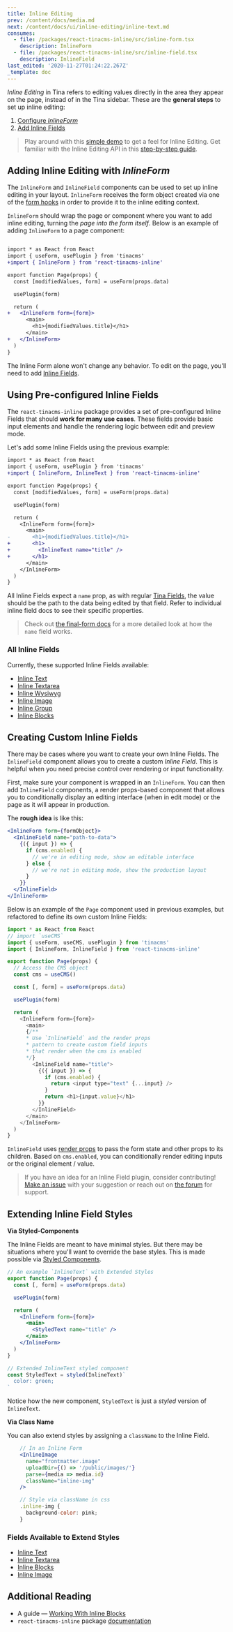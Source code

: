 ```yaml
---
title: Inline Editing
prev: /content/docs/media.md
next: /content/docs/ui/inline-editing/inline-text.md
consumes:
  - file: /packages/react-tinacms-inline/src/inline-form.tsx
    description: InlineForm
  - file: /packages/react-tinacms-inline/src/inline-field.tsx
    description: InlineField
last_edited: '2020-11-27T01:24:22.267Z'
_template: doc
---
```


_Inline Editing_ in Tina refers to editing values directly in the area they appear on the page, instead of in the Tina sidebar. These are the **general steps** to set up inline editing:

1. [Configure ](/docs/ui/inline-editing#adding-inline-editing-with-inlineform)_[InlineForm](/docs/ui/inline-editing#adding-inline-editing-with-inlineform)_
2. [Add Inline Fields](/docs/ui/inline-editing#using-preconfigured-inline-fields)

> Play around with this [simple demo](https://logan-anderson.github.io/cra-hosted-demo/) to get a feel for Inline Editing. Get familiar with the Inline Editing API in this [step-by-step guide](/guides/general/inline-blocks/overview).

## Adding Inline Editing with _InlineForm_

The `InlineForm` and `InlineField` components can be used to set up inline editing in your layout. `InlineForm` receives the form object created via one of the [form hooks](/docs/plugins/forms) in order to provide it to the inline editing context.

`InlineForm` should wrap the page or component where you want to add inline editing, turning the _page into the form itself_. Below is an example of adding `InlineForm` to a page component:

```diff

import * as React from React
import { useForm, usePlugin } from 'tinacms'
+import { InlineForm } from 'react-tinacms-inline'

export function Page(props) {
  const [modifiedValues, form] = useForm(props.data)

  usePlugin(form)

  return (
+   <InlineForm form={form}>
      <main>
        <h1>{modifiedValues.title}</h1>
      </main>
+   </InlineForm>
  )
}
```

The Inline Form alone won't change any behavior. To edit on the page, you'll need to add [Inline Fields](/docs/ui/inline-editing#all-inline-fields).

## Using Pre-configured Inline Fields

The `react-tinacms-inline` package provides a set of pre-configured Inline Fields that should **work for many use cases**. These fields provide basic input elements and handle the rendering logic between edit and preview mode.

Let's add some Inline Fields using the previous example:

```diff
import * as React from React
import { useForm, usePlugin } from 'tinacms'
+import { InlineForm, InlineText } from 'react-tinacms-inline'

export function Page(props) {
  const [modifiedValues, form] = useForm(props.data)

  usePlugin(form)

  return (
    <InlineForm form={form}>
      <main>
-       <h1>{modifiedValues.title}</h1>
+       <h1>
+         <InlineText name="title" />
+       </h1>
      </main>
    </InlineForm>
  )
}
```

All Inline Fields expect a `name` prop, as with regular [Tina Fields](/docs/plugins/fields#name), the value should be the path to the data being edited by that field. Refer to individual inline field docs to see their specific properties.

> Check out [the final-form docs](https://final-form.org/docs/final-form/field-names) for a more detailed look at how the `name` field works.

### All Inline Fields

Currently, these supported Inline Fields available:

- [Inline Text](/docs/ui/inline-editing/inline-text)
- [Inline Textarea](/docs/ui/inline-editing/inline-textarea)
- [Inline Wysiwyg](/docs/ui/inline-editing/inline-wysiwyg)
- [Inline Image](/docs/ui/inline-editing/inline-image)
- [Inline Group](/docs/ui/inline-editing/inline-group)
- [Inline Blocks](/docs/ui/inline-editing/inline-blocks)

## Creating Custom Inline Fields

There may be cases where you want to create your own Inline Fields. The `InlineField` component allows you to create a custom _Inline Field_. This is helpful when you need precise control over rendering or input functionality.

First, make sure your component is wrapped in an `InlineForm`. You can then add `InlineField` components, a render props-based component that allows you to conditionally display an editing interface (when in edit mode) or the page as it will appear in production.

The **rough idea** is like this:

```jsx
<InlineForm form={formObject}>
  <InlineField name="path-to-data">
    {({ input }) => {
      if (cms.enabled) {
        // we're in editing mode, show an editable interface
      } else {
        // we're not in editing mode, show the production layout
      }
    }}
  </InlineField>
</InlineForm>
```

Below is an example of the `Page` component used in previous examples, but refactored to define its own custom Inline Fields:

```js
import * as React from React
// import `useCMS`
import { useForm, useCMS, usePlugin } from 'tinacms'
import { InlineForm, InlineField } from 'react-tinacms-inline'

export function Page(props) {
  // Access the CMS object
  const cms = useCMS()

  const [, form] = useForm(props.data)

  usePlugin(form)

  return (
    <InlineForm form={form}>
      <main>
      {/**
      * Use `InlineField` and the render props
      * pattern to create custom field inputs
      * that render when the cms is enabled
      */}
        <InlineField name="title">
          {({ input }) => {
            if (cms.enabled) {
              return <input type="text" {...input} />
            }
            return <h1>{input.value}</h1>
          }}
        </InlineField>
      </main>
    </InlineForm>
  )
}
```

`InlineField` uses [render props](https://reactjs.org/docs/render-props.html) to pass the form state and other props to its children. Based on `cms.enabled`, you can conditionally render editing inputs or the original element / value.

> If you have an idea for an Inline Field plugin, consider contributing! [Make an issue](https://github.com/tinacms/tinacms/issues) with your suggestion or reach out on [the forum](https://community.tinacms.org/) for support.

## Extending Inline Field Styles

**Via Styled-Components**

The Inline Fields are meant to have minimal styles. But there may be situations where you'll want to override the base styles. This is made possible via [Styled Components](https://styled-components.com/docs/basics#extending-styles).

```jsx
// An example `InlineText` with Extended Styles
export function Page(props) {
  const [, form] = useForm(props.data)

  usePlugin(form)

  return (
    <InlineForm form={form}>
      <main>
        <StyledText name="title" />
      </main>
    </InlineForm>
  )
}

// Extended InlineText styled component
const StyledText = styled(InlineText)`
  color: green;
`
```

Notice how the new component, `StyledText` is just a _styled_ version of `InlineText`.

**Via Class Name**

You can also extend styles by assigning a `className` to the Inline Field.

```jsx
    // In an Inline Form
    <InlineImage
      name="frontmatter.image"
      uploadDir={() => '/public/images/'}
      parse={media => media.id}
      className="inline-img"
    />

    // Style via className in css
    .inline-img {
      background-color: pink;
    }
```

### Fields Available to Extend Styles

- [Inline Text](/docs/ui/inline-editing/inline-text)
- [Inline Textarea]()
- [Inline Blocks](/docs/ui/inline-editing/inline-blocks)
- [Inline Image](/docs/ui/inline-editing/inline-image)

## Additional Reading

- A guide — [Working With Inline Blocks](/guides/general/inline-blocks/overview)
- `react-tinacms-inline` package [documentation](/packages/react-tinacms-inline)
